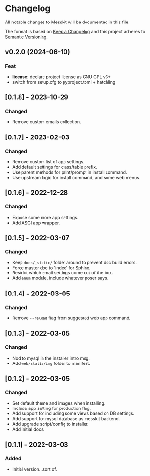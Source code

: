 
# Changelog
All notable changes to Messkit will be documented in this file.

The format is based on [Keep a Changelog](http://keepachangelog.com/en/1.0.0/)
and this project adheres to [Semantic Versioning](http://semver.org/spec/v2.0.0.html).

## v0.2.0 (2024-06-10)

### Feat

- **license**: declare project license as GNU GPL v3+
- switch from setup.cfg to pyproject.toml + hatchling

## [0.1.8] - 2023-10-29
### Changed
- Remove custom emails collection.

## [0.1.7] - 2023-02-03
### Changed
- Remove custom list of app settings.
- Add default settings for class/table prefix.
- Use parent methods for print/prompt in install command.
- Use upstream logic for install command, and some web menus.

## [0.1.6] - 2022-12-28
### Changed
- Expose some more app settings.
- Add ASGI app wrapper.

## [0.1.5] - 2022-03-07
### Changed
- Keep `docs/_static/` folder around to prevent doc build errors.
- Force master doc to 'index' for Sphinx.
- Restrict which email settings come out of the box.
- Add `enum` module, include whatever poser says.

## [0.1.4] - 2022-03-05
### Changed
- Remove `--reload` flag from suggested web app command.

## [0.1.3] - 2022-03-05
### Changed
- Nod to mysql in the installer intro msg.
- Add `web/static/img` folder to manifest.

## [0.1.2] - 2022-03-05
### Changed
- Set default theme and images when installing.
- Include app setting for production flag.
- Add support for including some views based on DB settings.
- Add support for mysql database as messkit backend.
- Add upgrade script/config to installer.
- Add initial docs.

## [0.1.1] - 2022-03-03
### Added
- Initial version...sort of.
